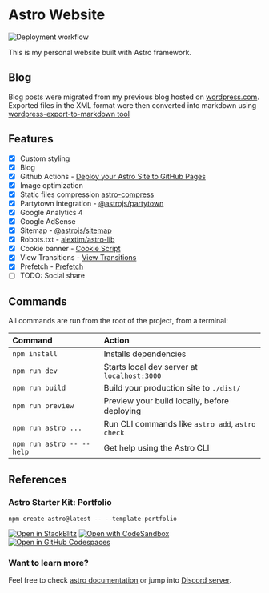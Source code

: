 # Astro Website

![Deployment workflow](https://github.com/kubawajs/kubawajs.github.io/actions/workflows/deploy.yml/badge.svg)

This is my personal website built with Astro framework.

## Blog

Blog posts were migrated from my previous blog hosted on [wordpress.com](https://wordpress.com).
Exported files in the XML format were then converted into markdown using [wordpress-export-to-markdown tool](https://github.com/lonekorean/wordpress-export-to-markdown)

## Features

- [x] Custom styling
- [x] Blog
- [x] Github Actions - [Deploy your Astro Site to GitHub Pages](https://docs.astro.build/en/guides/deploy/github/)
- [x] Image optimization
- [x] Static files compression [astro-compress](https://github.com/astro-community/astro-compress#readme)
- [x] Partytown integration - [@astrojs/partytown](https://docs.astro.build/en/guides/integrations-guide/partytown/)
- [x] Google Analytics 4
- [x] Google AdSense
- [x] Sitemap - [@astrojs/sitemap](https://docs.astro.build/en/guides/integrations-guide/sitemap/)
- [x] Robots.txt - [alextim/astro-lib](https://github.com/alextim/astro-lib/tree/main/packages/astro-robots-txt#readme)
- [x] Cookie banner - [Cookie Script](https://cookie-script.com/)
- [x] View Transitions - [View Transitions](https://docs.astro.build/en/guides/view-transitions/)
- [x] Prefetch - [Prefetch](https://docs.astro.build/en/guides/prefetch/)
- [ ] TODO: Social share

## Commands

All commands are run from the root of the project, from a terminal:

| Command                   | Action                                           |
| :------------------------ | :----------------------------------------------- |
| `npm install`             | Installs dependencies                            |
| `npm run dev`             | Starts local dev server at `localhost:3000`      |
| `npm run build`           | Build your production site to `./dist/`          |
| `npm run preview`         | Preview your build locally, before deploying     |
| `npm run astro ...`       | Run CLI commands like `astro add`, `astro check` |
| `npm run astro -- --help` | Get help using the Astro CLI                     |

## References

### Astro Starter Kit: Portfolio

```
npm create astro@latest -- --template portfolio
```

[![Open in StackBlitz](https://developer.stackblitz.com/img/open_in_stackblitz.svg)](https://stackblitz.com/github/withastro/astro/tree/latest/examples/portfolio)
[![Open with CodeSandbox](https://assets.codesandbox.io/github/button-edit-lime.svg)](https://codesandbox.io/p/sandbox/github/withastro/astro/tree/latest/examples/portfolio)
[![Open in GitHub Codespaces](https://github.com/codespaces/badge.svg)](https://codespaces.new/withastro/astro?devcontainer_path=.devcontainer/portfolio/devcontainer.json)

### Want to learn more?

Feel free to check [astro documentation](https://docs.astro.build) or jump into [Discord server](https://astro.build/chat).
